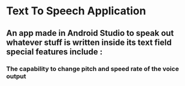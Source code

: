 # Text To Speech Application
## An app made in Android Studio to speak out whatever stuff is written inside its text field special features include : 
### The capability to change pitch and speed rate of the voice output
